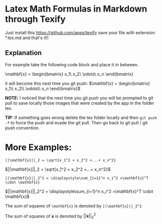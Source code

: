 # Latex Math Formulas in Markdown through Texify 
Just install this https://github.com/apps/texify save your file with extension *.tex.md and that's it!!

## Explanation
For example take the following code block and place it in between. 

\mathbf{x} = \begin{bmatrix} x_1\\ x_2\\ \vdots\\ x_n \end{bmatrix}

it will become this next time you git push:
$\mathbf{x} = \begin{bmatrix}
                x_1\\
                x_2\\
                \vdots\\
                x_n
\end{bmatrix}$

**NOTE:** I noticed that the next time you git push you will be prompted to git pull to save locally those images that were created by the app in the folder tex.

**TIP:** If something goes wrong delete the tex folder locally and then `git push -f` to force the push and evade the git pull. Then go back to git pull / git push convention.  

# More Examples:
```
||\mathbf{x}||_2 = \sqrt{x_1^2 + x_2^2 +...+ x_n^2}
```
$||\mathbf{x}||_2 = \sqrt{x_1^2 + x_2^2 +...+ x_n^2}$

```
||\mathbf{x}||_2^2 = \displaystyle\sum_{i=1}^n x_i^2 =\mathbf{x}^T \cdot \mathbf{x}
```
$||\mathbf{x}||_2^2 = \displaystyle\sum_{i=1}^n x_i^2 =\mathbf{x}^T \cdot \mathbf{x}$

The sum of squares of `\mathbf{x}` is denoted by `||\mathbf{x}||_2^2`

The sum of squares of $\mathbf{x}$ is denoted by $||\mathbf{x}||_2^2$
